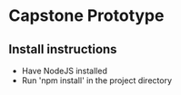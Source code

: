 # Capstone Prototype

## Install instructions

- Have NodeJS installed
- Run 'npm install' in the project directory